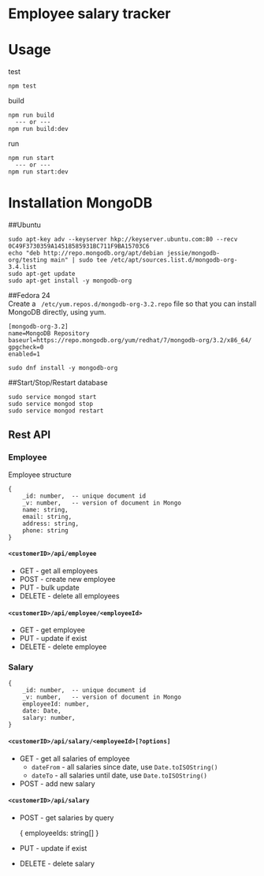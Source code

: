# Employee salary tracker

# Usage
test

    npm test

build

    npm run build
      --- or ---
    npm run build:dev

run

    npm run start
      --- or ---
    npm run start:dev

# Installation MongoDB
##Ubuntu

    sudo apt-key adv --keyserver hkp://keyserver.ubuntu.com:80 --recv 0C49F3730359A14518585931BC711F9BA15703C6
    echo "deb http://repo.mongodb.org/apt/debian jessie/mongodb-org/testing main" | sudo tee /etc/apt/sources.list.d/mongodb-org-3.4.list
    sudo apt-get update
    sudo apt-get install -y mongodb-org
    
##Fedora 24<br>
Create a ` /etc/yum.repos.d/mongodb-org-3.2.repo` file so that you can install MongoDB directly, using yum.

    
    [mongodb-org-3.2]
    name=MongoDB Repository
    baseurl=https://repo.mongodb.org/yum/redhat/7/mongodb-org/3.2/x86_64/
    gpgcheck=0
    enabled=1
    
    sudo dnf install -y mongodb-org
    

##Start/Stop/Restart database

    sudo service mongod start
    sudo service mongod stop
    sudo service mongod restart



## Rest API

### Employee

Employee structure

    {
        _id: number,  -- unique document id
        _v: number,   -- version of document in Mongo
        name: string,
        email: string,
        address: string,
        phone: string
    }

#### `<customerID>/api/employee`
- GET  - get all employees
- POST  - create new employee
- PUT  - bulk update
- DELETE  - delete all employees    

#### `<customerID>/api/employee/<employeeId>`
- GET  - get employee
- PUT  - update if exist
- DELETE  - delete employee
    
    
    
    
### Salary

    {
        _id: number,  -- unique document id
        _v: number,   -- version of document in Mongo
        employeeId: number,
        date: Date,
        salary: number,
    }
    
#### `<customerID>/api/salary/<employeeId>[?options]`
- GET  - get all salaries of employee
    - `dateFrom` - all salaries since date, use `Date.toISOString()`
    - `dateTo` - all salaries until date, use `Date.toISOString()`
- POST  - add new salary
    
#### `<customerID>/api/salary`
- POST - get salaries by query 

    
    {
        employeeIds: string[]
    }
    
- PUT  - update if exist
- DELETE  - delete salary